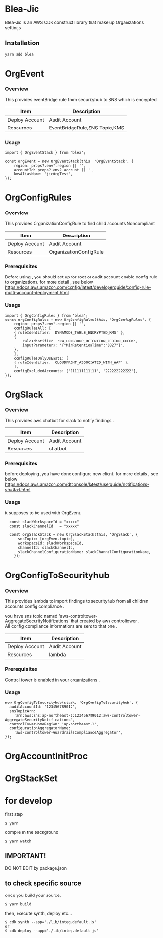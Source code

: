 # Blea-Jic

Blea-Jic is an AWS CDK construct library that make up Organizations settings

## Installation

```
yarn add blea
```

# OrgEvent

### Overview

This provides eventBridge rule from securityhub to SNS which is encrypted

| Item           | Description                   |
| -------------- | ----------------------------- |
| Deploy Account | Audit Account                 |
| Resources      | EventBridgeRule,SNS Topic,KMS |


### Usage
```
import { OrgEventStack } from 'blea';

const orgEvent = new OrgEventStack(this, 'OrgEventStack', {
    region: props?.env?.region || '',
    accountId: props?.env?.account || '',
    kmsAliasName: 'jicOrgTest',
});
```
# OrgConfigRules

### Overview

This provides OrganizationConfigRule to find child accounts Noncompliant

| Item           | Description            |
| -------------- | ---------------------- |
| Deploy Account | Audit Account          |
| Resources      | OrganizationConfigRule |

### Prerequisites

Before using , you should set up for root or audit account enable config rule to organizations.
for more detail , see below  
https://docs.aws.amazon.com/config/latest/developerguide/config-rule-multi-account-deployment.html

### Usage

```
import { OrgConfigRules } from 'blea';
const orgConfigRules = new OrgConfigRules(this, 'OrgConfigRules', {
    region: props?.env?.region || '',
    configRulesAll: [
    { ruleIdentifier: 'DYNAMODB_TABLE_ENCRYPTED_KMS' },
    {
        ruleIdentifier: 'CW_LOGGROUP_RETENTION_PERIOD_CHECK',
        inputParameters: '{"MinRetentionTime":"1827"}',
    },
    ],
    configRulesOnlyUsEast1: [
    { ruleIdentifier: 'CLOUDFRONT_ASSOCIATED_WITH_WAF' },
    ],
    configExcludedAccounts: ['111111111111', '222222222222'],
});
```

# OrgSlack

### Overview

This provides aws chatbot for slack to notify findings . 

| Item           | Description                   |
| -------------- | ----------------------------- |
| Deploy Account | Audit Account                 |
| Resources      | chatbot |

### Prerequisites 
before deploying ,you have done configure new client. for more details , see below
https://docs.aws.amazon.com/dtconsole/latest/userguide/notifications-chatbot.html

### Usage
it supposes to be used with OrgEvent.

```
  const slackWorkspaceId = "xxxxx"
  const slackChannelId   = "xxxxx" 

  const orgSlackStack = new OrgSlackStack(this, 'OrgSlack', {
      snsTopic: [orgEven.topic],
      workspaceId: slackWorkspaceId,
      channelId: slackChannelId,
      slackChannelConfigurationName: slackChannelConfigurationName,
    });
```

# OrgConfigToSecurityhub

### Overview

This provides lambda to import findings to securityhub 
from all children accounts config compliance .

you have sns topic named 'aws-controltower-AggregateSecurityNotifications' that created by aws controltower .  
All config compliance informations are sent to that one .

| Item           | Description                   |
| -------------- | ----------------------------- |
| Deploy Account | Audit Account                 |
| Resources      | lambda |

### Prerequisites 

Control tower is enabled in your organizations .


### Usage

```
new OrgConfigToSecurityhub(stack, 'OrgConfigToSecurityhub', {
  auditAccountId: '123456789012',
  snsTopicArn:
    'arn:aws:sns:ap-northeast-1:123456789012:aws-controltower-AggregateSecurityNotifications',
  controlTowerHomeRegion: 'ap-northeast-1',
  configurationAggregatorName:
    'aws-controltower-GuardrailsComplianceAggregator',
});
```

# OrgAccountInitProc

# OrgStackSet

# for develop

first step

```
$ yarn
```

compile in the background

```
$ yarn watch

```

## IMPORTANT!

DO NOT EDIT by package.json


## to check specific source

once you build your source.

```
$ yarn build
```

then, execute synth, deploy etc...

```
$ cdk synth --app='./lib/integ.default.js'
or
$ cdk deploy --app='./lib/integ.default.js'
```
